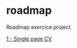 # roadmap

Roadmap exercice project

 [1 - Single page CV](https://chaaams.github.io/roadmap/1-Single-Page-CV/)
